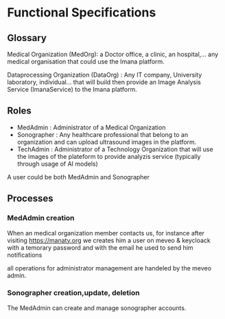 # Functional Specifications

Glossary
--------
Medical Organization (MedOrg): a Doctor office, a clinic, an hospital,... any medical organisation that could use the Imana platform.

Dataprocessing Organization (DataOrg) : Any IT company, University laboratory, individual... that will build then provide an Image Analysis Service (ImanaService) to the Imana platform.

Roles
-----
* MedAdmin : Administrator of a Medical Organization 
* Sonographer : Any healthcare professional that belong to an organization and can upload ultrasound images in the platform.
* TechAdmin : Administrator of a Technology Organization that will use the images of the plateform to provide analyzis service (typically through usage of AI models)

A user could be both MedAdmin and Sonographer

Processes
---------

### MedAdmin creation
When an medical organization member contacts us, for instance after visiting https://manaty.org
we creates him a user on meveo & keycloack with a temorary password and with the email he used to send him notifications

all operations for administrator management are handeled by the meveo admin.

### Sonographer creation,update, deletion
The MedAdmin can create and manage sonographer accounts.

### 


